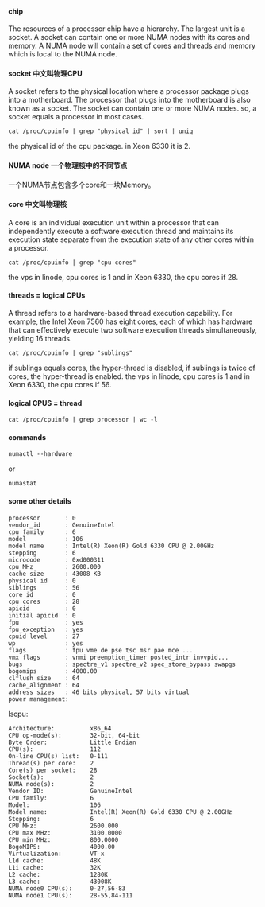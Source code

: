 #### chip

The resources of a processor chip have a hierarchy. 
The largest unit is a socket. A socket can contain one or more NUMA nodes with its cores and memory. 
A NUMA node will contain a set of cores and threads and memory which is local to the NUMA node.

#### socket 中文叫物理CPU
A socket refers to the physical location where a processor package plugs into a motherboard. 
The processor that plugs into the motherboard is also known as a socket. The socket can contain one or more NUMA nodes.
so, a socket equals a processor in most cases.
```
cat /proc/cpuinfo | grep "physical id" | sort | uniq
```
the physical id of the cpu package. in Xeon 6330 it is 2.

#### NUMA node 一个物理核中的不同节点
一个NUMA节点包含多个core和一块Memory。

#### core 中文叫物理核
A core is an individual execution unit within a processor that can independently execute a software execution thread
and maintains its execution state separate from the execution state of any other cores within a processor.
```
cat /proc/cpuinfo | grep "cpu cores"
```
the vps in linode, cpu cores is 1 and in Xeon 6330, the cpu cores if 28.

#### threads = logical CPUs
A thread refers to a hardware-based thread execution capability. For example, the Intel Xeon 7560 has eight cores,
each of which has hardware that can effectively execute two software execution threads simultaneously, yielding 16 threads.
```
cat /proc/cpuinfo | grep "sublings"
```
if sublings equals cores, the hyper-thread is disabled, if sublings is twice of cores, the hyper-thread is enabled.
the vps in linode, cpu cores is 1 and in Xeon 6330, the cpu cores if 56. 

#### logical CPUS  = thread
```
cat /proc/cpuinfo | grep processor | wc -l
```
#### commands
```
numactl --hardware
```
or
```
numastat
```

#### some other details
```
processor       : 0
vendor_id       : GenuineIntel
cpu family      : 6
model           : 106
model name      : Intel(R) Xeon(R) Gold 6330 CPU @ 2.00GHz
stepping        : 6
microcode       : 0xd000311
cpu MHz         : 2600.000
cache size      : 43008 KB
physical id     : 0
siblings        : 56
core id         : 0
cpu cores       : 28
apicid          : 0
initial apicid  : 0
fpu             : yes
fpu_exception   : yes
cpuid level     : 27
wp              : yes
flags           : fpu vme de pse tsc msr pae mce ...
vmx flags       : vnmi preemption_timer posted_intr invvpid...
bugs            : spectre_v1 spectre_v2 spec_store_bypass swapgs
bogomips        : 4000.00
clflush size    : 64
cache_alignment : 64
address sizes   : 46 bits physical, 57 bits virtual
power management:
```

lscpu:
```
Architecture:          x86_64
CPU op-mode(s):        32-bit, 64-bit
Byte Order:            Little Endian
CPU(s):                112
On-line CPU(s) list:   0-111
Thread(s) per core:    2
Core(s) per socket:    28
Socket(s):             2
NUMA node(s):          2
Vendor ID:             GenuineIntel
CPU family:            6
Model:                 106
Model name:            Intel(R) Xeon(R) Gold 6330 CPU @ 2.00GHz
Stepping:              6
CPU MHz:               2600.000
CPU max MHz:           3100.0000
CPU min MHz:           800.0000
BogoMIPS:              4000.00
Virtualization:        VT-x
L1d cache:             48K
L1i cache:             32K
L2 cache:              1280K
L3 cache:              43008K
NUMA node0 CPU(s):     0-27,56-83
NUMA node1 CPU(s):     28-55,84-111
```
